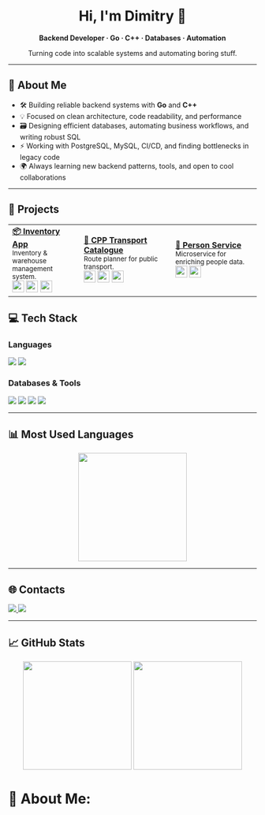 <div align="center">
  <h1>Hi, I'm Dimitry 👋</h1>
  <p><b>Backend Developer · Go · C++ · Databases · Automation</b></p>
  <p>Turning code into scalable systems and automating boring stuff.</p>
</div>

---

## 🚀 About Me

- 🛠️ Building reliable backend systems with <b>Go</b> and <b>C++</b>
- 💡 Focused on clean architecture, code readability, and performance
- 🗃️ Designing efficient databases, automating business workflows, and writing robust SQL
- ⚡ Working with PostgreSQL, MySQL, CI/CD, and finding bottlenecks in legacy code
- 🌍 Always learning new backend patterns, tools, and open to cool collaborations

---
## 🚀 Projects

<div align="center">

  <table>
    <tr>
      <td width="250">
        <b> <a href="https://github.com/k1lls3x/inventory-app">📦 Inventory App</a> </b><br>
        <sub>Inventory & warehouse management system.</sub><br>
        <img src="https://img.shields.io/badge/Go-00ADD8?logo=go&logoColor=white&style=for-the-badge" height="24">
        <img src="https://img.shields.io/badge/PostgreSQL-316192?logo=postgresql&logoColor=white&style=for-the-badge" height="24">
        <img src="https://img.shields.io/badge/Wails-1F2235?logo=data:image/svg+xml;base64,PHN2ZyB3aWR0aD0iNjAiIGhlaWdodD0iNjAiIHZpZXdCb3g9IjAgMCA2MCA2MCIgZmlsbD0ibm9uZSIgeG1sbnM9Imh0dHA6Ly93d3cudzMub3JnLzIwMDAvc3ZnIj48cmVjdCB3aWR0aD0iNjAiIGhlaWdodD0iNjAiIHJ4PSIzMCIgZmlsbD0iI0ZGMDAwMCIvPjwvc3ZnPg==" height="24">
      </td>
      <td width="400">
        <b> <a href="https://github.com/k1lls3x/cpp-transport-catalogue">🚌 CPP Transport Catalogue</a> </b><br>
        <sub>Route planner for public transport.</sub><br>
        <img src="https://img.shields.io/badge/C++-00599C?logo=c%2B%2B&logoColor=white&style=for-the-badge" height="24">
        <img src="https://img.shields.io/badge/JSON-000000?logo=json&logoColor=white&style=for-the-badge" height="24">
        <img src="https://img.shields.io/badge/SVG-ffb13b?style=for-the-badge" height="24">
      </td>
      <td width="350">
        <b> <a href="https://github.com/k1lls3x/person-service">👤 Person Service</a> </b><br>
        <sub>Microservice for enriching people data.</sub><br>
        <img src="https://img.shields.io/badge/Go-00ADD8?logo=go&logoColor=white&style=for-the-badge" height="24">
        <img src="https://img.shields.io/badge/PostgreSQL-316192?logo=postgresql&logoColor=white&style=for-the-badge" height="24">
      </td>
    </tr>
  </table>

</div>

  
## 💻 Tech Stack

### Languages

<p>
  <img src="https://img.shields.io/badge/C++-00599C?logo=c%2B%2B&logoColor=white&style=for-the-badge" />
  <img src="https://img.shields.io/badge/Go-00ADD8?logo=go&logoColor=white&style=for-the-badge" />

</p>

### Databases & Tools

<p>
  <img src="https://img.shields.io/badge/PostgreSQL-316192?logo=postgresql&logoColor=white&style=for-the-badge" />
  <img src="https://img.shields.io/badge/MySQL-4479A1?logo=mysql&logoColor=white&style=for-the-badge" />
  <img src="https://img.shields.io/badge/CMake-008FBA?logo=cmake&logoColor=white&style=for-the-badge" />
  <img src="https://img.shields.io/badge/CI/CD-blue?style=for-the-badge" />
</p>

---

## 📊 Most Used Languages

<div align="center">
  <img src="https://github-readme-stats.vercel.app/api/top-langs/?username=k1lls3x&theme=catppuccin_mocha&hide_border=false&layout=compact&size_weight=2&count_weight=2" height="220"/>
</div>

---

## 🌐 Contacts

<p>
  <a href="mailto:takesxq77@gmail.com">
    <img src="https://img.shields.io/badge/Email-D14836?logo=gmail&logoColor=white&style=for-the-badge">
  </a>
  <a href="https://t.me/k1llasx">
    <img src="https://img.shields.io/badge/Telegram-2CA5E0?logo=telegram&logoColor=white&style=for-the-badge">
  </a>
</p>

---

## 📈 GitHub Stats

<p align="center">
  <img src="https://github-readme-stats.vercel.app/api?username=k1lls3x&theme=catppuccin_mocha&hide_border=true&include_all_commits=true&count_private=true" height="220"/>
  <img src="https://nirzak-streak-stats.vercel.app/?user=k1lls3x&theme=catppuccin_mocha&hide_border=true" height="220"/>
</p>




# 💫 About Me:
